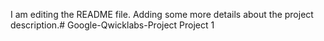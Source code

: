 I am editing the README file. Adding some more details about the project description.# Google-Qwicklabs-Project
Project 1
